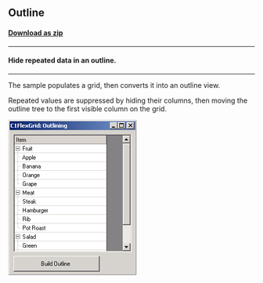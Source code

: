 ## Outline
#### [Download as zip](https://grapecity.github.io/DownGit/#/home?url=https://github.com/GrapeCity/ComponentOne-WinForms-Samples/tree/master/NetFramework\FlexGrid\CS\Outline)
____
#### Hide repeated data in an outline.
____
The sample populates a grid, then converts it into an outline view.

Repeated values are suppressed by hiding their columns, then moving the outline tree to the first visible column on the grid.

![screenshot](screenshot.PNG)
